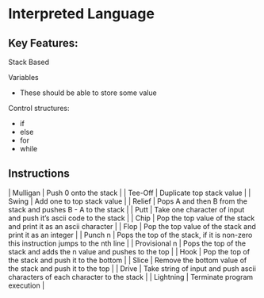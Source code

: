 # Interpreted Language

## Key Features:

Stack Based

Variables

- These should be able to store some value

Control structures:

- if
- else
- for
- while

## Instructions
| Mulligan  | Push 0 onto the stack |
| Tee-Off | Duplicate top stack value |
| Swing | Add one to top stack value |
| Relief | Pops A and then B from the stack and pushes B - A to the stack |
| Putt | Take one character of input and push it’s ascii code to the stack |
| Chip | Pop the top value of the stack and print it as an ascii character |
| Flop | Pop the top value of the stack and print it as an integer |
| Punch n | Pops the top of the stack, if it is non-zero this instruction jumps to the nth line |
| Provisional n | Pops the top of the stack and adds the n value and pushes to the top |
| Hook | Pop the top of the stack and push it to the bottom |
| Slice | Remove the bottom value of the stack and push it to the top |
| Drive | Take string of input and push ascii characters of each character to the stack |
| Lightning | Terminate program execution |
